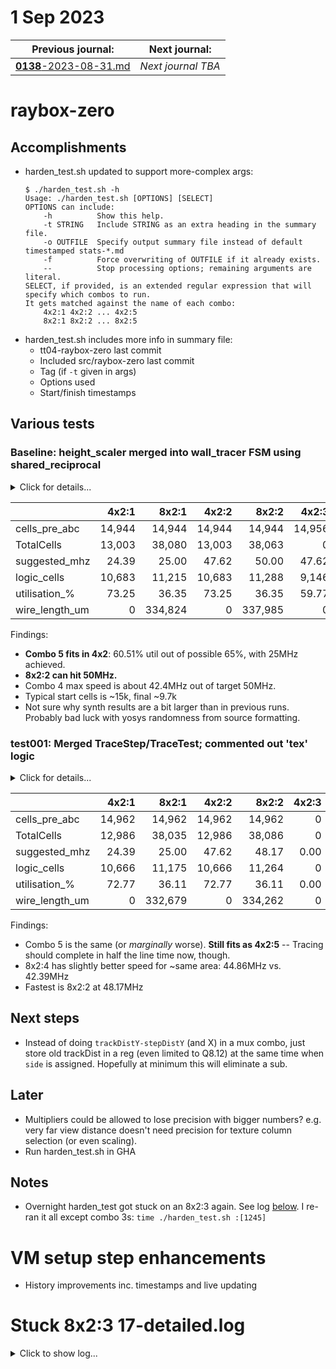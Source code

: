 # 1 Sep 2023

| Previous journal: | Next journal: |
|-|-|
| [**0138**-2023-08-31.md](./0138-2023-08-31.md) | *Next journal TBA* |

# raybox-zero

## Accomplishments

*   harden_test.sh updated to support more-complex args:
    ```
    $ ./harden_test.sh -h
    Usage: ./harden_test.sh [OPTIONS] [SELECT]
    OPTIONS can include:
        -h          Show this help.
        -t STRING   Include STRING as an extra heading in the summary file.
        -o OUTFILE  Specify output summary file instead of default timestamped stats-*.md
        -f          Force overwriting of OUTFILE if it already exists.
        --          Stop processing options; remaining arguments are literal.
    SELECT, if provided, is an extended regular expression that will specify which combos to run.
    It gets matched against the name of each combo:
        4x2:1 4x2:2 ... 4x2:5
        8x2:1 8x2:2 ... 8x2:5
    ```
*   harden_test.sh includes more info in summary file:
    *   tt04-raybox-zero last commit
    *   Included src/raybox-zero last commit
    *   Tag (if `-t` given in args)
    *   Options used
    *   Start/finish timestamps

## Various tests

### Baseline: height_scaler merged into wall_tracer FSM using shared_reciprocal

<details><summary>Click for details...</summary>

Code:
*   tt04-raybox-zero: [`6b0e41e`](https://github.com/algofoogle/tt04-raybox-zero/commit/6b0e41e?diff=split): Combo 5 added to harden_test
    *   Equivalent to: [`7aae611`](https://github.com/algofoogle/tt04-raybox-zero/commit/7aae6113ba657507045dc5032e27ae59020a8336?diff=split): Wire up SPI for fixed pov
*   src/raybox-zero: [`5408d42`](https://github.com/algofoogle/raybox-zero/commit/5408d42?diff=split): Add in winrand.bat for sim build on Windows
    *   Equivalent to: [`ff05791`](https://github.com/algofoogle/raybox-zero/commit/ff05791?diff=split): Fix map size parameters

Summary:
*   Using shared_rcp branch for all
*   height_scaler already merged into wall_tracer shared_reciprocal
*   `MAP_*` parameter use fixed in rbzero.v
*   `TRACE_STATE_DEBUG` option exists, but all such options are disabled (i.e. no map overlay, no debug overlay, no trace state visualisation).

</details>

| | 4x2:1 | 8x2:1 | 4x2:2 | 8x2:2 | 4x2:3 | 8x2:3 | 4x2:4 | 8x2:4 | 4x2:5 | 8x2:5 |
|-|-:|-:|-:|-:|-:|-:|-:|-:|-:|-:|
| cells_pre_abc | 14,944 | 14,944 | 14,944 | 14,944 | 14,956 | 14,956 | 14,944 | 14,944 | 14,944 | 14,944 |
| TotalCells | 13,003 | 38,080 | 13,003 | 38,063 | 0 | 0 | 11,528 | 37,229 | 22,082 | 37,106 |
| suggested_mhz | 24.39 | 25.00 | 47.62 | 50.00 | 47.62 | 39.51 | 47.62 | 42.39 | 25.00 | 25.00 |
| logic_cells | 10,683 | 11,215 | 10,683 | 11,288 | 9,146 | 9,250 | 9,208 | 9,746 | 9,713 | 9,732 |
| utilisation_% | 73.25 | 36.35 | 73.25 | 36.35 | 59.77 | 29.66 | 61.63 | 30.59 | 60.51 | 30.03 |
| wire_length_um | 0 | 334,824 | 0 | 337,985 | 0 | 493,833 | 0 | 252,688 | 239,269 | 249,952 |

Findings:
*   **Combo 5 fits in 4x2**: 60.51% util out of possible 65%, with 25MHz achieved.
*   **8x2:2 can hit 50MHz.**
*   Combo 4 max speed is about 42.4MHz out of target 50MHz.
*   Typical start cells is ~15k, final ~9.7k
*   Not sure why synth results are a bit larger than in previous runs. Probably bad luck with yosys randomness from source formatting.


### test001: Merged TraceStep/TraceTest; commented out 'tex' logic

<details><summary>Click for details...</summary>

Code:
*   tt04-raybox-zero: [`6b0e41e`](https://github.com/algofoogle/tt04-raybox-zero/commit/6b0e41e?diff=split): Combo 5 added to harden_test
    *   Equivalent to: [`7aae611`](https://github.com/algofoogle/tt04-raybox-zero/commit/7aae6113ba657507045dc5032e27ae59020a8336?diff=split): Wire up SPI for fixed pov
*   src/raybox-zero: [`5408d42`](https://github.com/algofoogle/raybox-zero/commit/5408d42?diff=split): test001: Merged TraceStep/TraceTest; commented out 'tex' logic.
    *   Equivalent to: [`ff05791`](https://github.com/algofoogle/raybox-zero/commit/ff05791?diff=split): Fix map size parameters

Summary:
*   Commented out 'tex' logic. Probably makes little difference; synthed out anyway?
*   Merged the TraceStep and TraceTest states. This works because we have 0-WS map ROM access,
    but slightly change the initial condition logic (but not in a way that should matter,
    i.e. I think only different if the player is standing in an occupied map cell)?

Options used:
```
STARTED: 2023-09-01 14:58:07
STOPT=0
OUTFILE=stats-notex-tracemerge.md
SELECT=:[1245]
FORCE=0
TAG=No 'tex', TraceStep/Test merged
FINISHED: 2023-09-01 15:36:42
```

</details>

| | 4x2:1 | 8x2:1 | 4x2:2 | 8x2:2 | 4x2:3 | 8x2:3 | 4x2:4 | 8x2:4 | 4x2:5 | 8x2:5 |
|-|-:|-:|-:|-:|-:|-:|-:|-:|-:|-:|
| cells_pre_abc | 14,962 | 14,962 | 14,962 | 14,962 | 0 | 0 | 14,962 | 14,962 | 14,962 | 14,962 |
| TotalCells | 12,986 | 38,035 | 12,986 | 38,086 | 0 | 0 | 11,578 | 37,354 | 22,232 | 37,370 |
| suggested_mhz | 24.39 | 25.00 | 47.62 | 48.17 | 0.00 | 0.00 | 47.62 | 44.86 | 25.00 | 25.00 |
| logic_cells | 10,666 | 11,175 | 10,666 | 11,264 | 0 | 0 | 9,258 | 9,785 | 9,758 | 9,772 |
| utilisation_% | 72.77 | 36.11 | 72.77 | 36.11 | 0.00 | 0.00 | 60.65 | 30.10 | 60.50 | 30.03 |
| wire_length_um | 0 | 332,679 | 0 | 334,262 | 0 | 0 | 0 | 244,998 | 247,230 | 253,460 |

Findings:
*   Combo 5 is the same (or *marginally* worse). **Still fits as 4x2:5** -- Tracing should complete in half the line time now, though.
*   8x2:4 has slightly better speed for ~same area: 44.86MHz vs. 42.39MHz
*   Fastest is 8x2:2 at 48.17MHz


## Next steps

*   Instead of doing `trackDistY-stepDistY` (and X) in a mux combo, just store old trackDist in a reg (even limited to Q8.12) at the same time when `side` is assigned. Hopefully at minimum this will eliminate a sub.

## Later

*   Multipliers could be allowed to lose precision with bigger numbers? e.g. very far view distance doesn't need precision for texture column selection (or even scaling).
*   Run harden_test.sh in GHA

## Notes

*   Overnight harden_test got stuck on an 8x2:3 again. See log [below](#stuck-8x23-17-detailedlog). I re-ran it all except combo 3s: `time ./harden_test.sh :[1245]`

# VM setup step enhancements

*   History improvements inc. timestamps and live updating


# Stuck 8x2:3 17-detailed.log

<details><summary>Click to show log...</summary>

```
OpenROAD 7f00621cb612fd94e15b35790afe744c89d433a7 
This program is licensed under the BSD-3 license. See the LICENSE file for details.
Components of this program may be licensed under more restrictive licenses which must be honored.
[INFO ORD-0030] Using 14 thread(s).
[INFO DRT-0149] Reading tech and libs.

Units:                1000
Number of layers:     13
Number of macros:     441
Number of vias:       25
Number of viarulegen: 25

[INFO DRT-0150] Reading design.

Design:                   tt_um_algofoogle_raybox_zero
Die area:                 ( 0 0 ) ( 1359760 225760 )
Number of track patterns: 12
Number of DEF vias:       3
Number of components:     40876
Number of terminals:      45
Number of snets:          2
Number of nets:           9392

[INFO DRT-0167] List of default vias:
  Layer mcon
    default via: L1M1_PR
  Layer via
    default via: M1M2_PR
  Layer via2
    default via: M2M3_PR
  Layer via3
    default via: M3M4_PR
  Layer via4
    default via: M4M5_PR
[INFO DRT-0162] Library cell analysis.
[INFO DRT-0163] Instance analysis.
  Complete 10000 instances.
  Complete 20000 instances.
  Complete 30000 instances.
  Complete 40000 instances.
[INFO DRT-0164] Number of unique instances = 396.
[INFO DRT-0168] Init region query.
[INFO DRT-0018]   Complete 10000 insts.
[INFO DRT-0018]   Complete 20000 insts.
[INFO DRT-0018]   Complete 30000 insts.
[INFO DRT-0018]   Complete 40000 insts.
[INFO DRT-0024]   Complete FR_MASTERSLICE.
[INFO DRT-0024]   Complete Fr_VIA.
[INFO DRT-0024]   Complete li1.
[INFO DRT-0024]   Complete mcon.
[INFO DRT-0024]   Complete met1.
[INFO DRT-0024]   Complete via.
[INFO DRT-0024]   Complete met2.
[INFO DRT-0024]   Complete via2.
[INFO DRT-0024]   Complete met3.
[INFO DRT-0024]   Complete via3.
[INFO DRT-0024]   Complete met4.
[INFO DRT-0024]   Complete via4.
[INFO DRT-0024]   Complete met5.
[INFO DRT-0033] FR_MASTERSLICE shape region query size = 0.
[INFO DRT-0033] FR_VIA shape region query size = 0.
[INFO DRT-0033] li1 shape region query size = 441777.
[INFO DRT-0033] mcon shape region query size = 471076.
[INFO DRT-0033] met1 shape region query size = 97891.
[INFO DRT-0033] via shape region query size = 3690.
[INFO DRT-0033] met2 shape region query size = 2214.
[INFO DRT-0033] via2 shape region query size = 2952.
[INFO DRT-0033] met3 shape region query size = 2214.
[INFO DRT-0033] via3 shape region query size = 2952.
[INFO DRT-0033] met4 shape region query size = 817.
[INFO DRT-0033] via4 shape region query size = 0.
[INFO DRT-0033] met5 shape region query size = 0.
[INFO DRT-0165] Start pin access.
[INFO DRT-0076]   Complete 100 pins.
[INFO DRT-0076]   Complete 200 pins.
[INFO DRT-0076]   Complete 300 pins.
[INFO DRT-0076]   Complete 400 pins.
[INFO DRT-0076]   Complete 500 pins.
[INFO DRT-0076]   Complete 600 pins.
[INFO DRT-0076]   Complete 700 pins.
[INFO DRT-0076]   Complete 800 pins.
[INFO DRT-0076]   Complete 900 pins.
[INFO DRT-0077]   Complete 1000 pins.
[INFO DRT-0078]   Complete 1581 pins.
[INFO DRT-0079]   Complete 100 unique inst patterns.
[INFO DRT-0079]   Complete 200 unique inst patterns.
[INFO DRT-0079]   Complete 300 unique inst patterns.
[INFO DRT-0081]   Complete 378 unique inst patterns.
[INFO DRT-0082]   Complete 1000 groups.
[INFO DRT-0082]   Complete 2000 groups.
[INFO DRT-0082]   Complete 3000 groups.
[INFO DRT-0082]   Complete 4000 groups.
[INFO DRT-0082]   Complete 5000 groups.
[INFO DRT-0082]   Complete 6000 groups.
[INFO DRT-0082]   Complete 7000 groups.
[INFO DRT-0082]   Complete 8000 groups.
[INFO DRT-0082]   Complete 9000 groups.
[INFO DRT-0083]   Complete 10000 groups.
[INFO DRT-0084]   Complete 11223 groups.
#scanned instances     = 40876
#unique  instances     = 396
#stdCellGenAp          = 11898
#stdCellValidPlanarAp  = 124
#stdCellValidViaAp     = 9018
#stdCellPinNoAp        = 0
#stdCellPinCnt         = 31773
#instTermValidViaApCnt = 0
#macroGenAp            = 0
#macroValidPlanarAp    = 0
#macroValidViaAp       = 0
#macroNoAp             = 0
[INFO DRT-0166] Complete pin access.
[INFO DRT-0267] cpu time = 00:01:04, elapsed time = 00:00:04, memory = 290.02 (MB), peak = 291.34 (MB)
[INFO DRT-0156] guideIn read 100000 guides.

Number of guides:     139297

[INFO DRT-0169] Post process guides.
[INFO DRT-0176] GCELLGRID X 0 DO 197 STEP 6900 ;
[INFO DRT-0177] GCELLGRID Y 0 DO 32 STEP 6900 ;
[INFO DRT-0026]   Complete 10000 origin guides.
[INFO DRT-0026]   Complete 20000 origin guides.
[INFO DRT-0026]   Complete 30000 origin guides.
[INFO DRT-0026]   Complete 40000 origin guides.
[INFO DRT-0026]   Complete 50000 origin guides.
[INFO DRT-0026]   Complete 60000 origin guides.
[INFO DRT-0026]   Complete 70000 origin guides.
[INFO DRT-0026]   Complete 80000 origin guides.
[INFO DRT-0026]   Complete 90000 origin guides.
[INFO DRT-0027]   Complete 100000 origin guides.
[INFO DRT-0028]   Complete FR_MASTERSLICE.
[INFO DRT-0028]   Complete Fr_VIA.
[INFO DRT-0028]   Complete li1.
[INFO DRT-0028]   Complete mcon.
[INFO DRT-0028]   Complete met1.
[INFO DRT-0028]   Complete via.
[INFO DRT-0028]   Complete met2.
[INFO DRT-0028]   Complete via2.
[INFO DRT-0028]   Complete met3.
[INFO DRT-0028]   Complete via3.
[INFO DRT-0028]   Complete met4.
[INFO DRT-0028]   Complete via4.
[INFO DRT-0028]   Complete met5.
[WARNING DRT-0225] _00313_ 1 pin not visited, fall back to feedthrough mode.
[WARNING DRT-0225] _00609_ 1 pin not visited, fall back to feedthrough mode.
[WARNING DRT-0225] _00610_ 1 pin not visited, fall back to feedthrough mode.
[WARNING DRT-0225] _00614_ 2 pin not visited, fall back to feedthrough mode.
[WARNING DRT-0225] _00615_ 1 pin not visited, fall back to feedthrough mode.
[WARNING DRT-0225] _00636_ 2 pin not visited, fall back to feedthrough mode.
[WARNING DRT-0225] _00637_ 1 pin not visited, fall back to feedthrough mode.
[WARNING DRT-0225] _00638_ 1 pin not visited, fall back to feedthrough mode.
[WARNING DRT-0225] _00730_ 6 pin not visited, fall back to feedthrough mode.
[WARNING DRT-0225] _00826_ 1 pin not visited, fall back to feedthrough mode.
[WARNING DRT-0225] _00962_ 8 pin not visited, fall back to feedthrough mode.
[WARNING DRT-0225] _01158_ 1 pin not visited, fall back to feedthrough mode.
[WARNING DRT-0225] _01180_ 1 pin not visited, fall back to feedthrough mode.
[WARNING DRT-0225] _01296_ 2 pin not visited, fall back to feedthrough mode.
[WARNING DRT-0225] _01299_ 1 pin not visited, fall back to feedthrough mode.
[WARNING DRT-0225] _01417_ 2 pin not visited, fall back to feedthrough mode.
[WARNING DRT-0225] _01448_ 3 pin not visited, fall back to feedthrough mode.
[WARNING DRT-0225] _01511_ 6 pin not visited, fall back to feedthrough mode.
[WARNING DRT-0225] _01532_ 1 pin not visited, fall back to feedthrough mode.
[WARNING DRT-0225] _01535_ 3 pin not visited, fall back to feedthrough mode.
[WARNING DRT-0225] _01597_ 1 pin not visited, fall back to feedthrough mode.
[WARNING DRT-0225] _01705_ 6 pin not visited, fall back to feedthrough mode.
[WARNING DRT-0225] _01707_ 4 pin not visited, fall back to feedthrough mode.
[WARNING DRT-0225] _01714_ 9 pin not visited, fall back to feedthrough mode.
[WARNING DRT-0225] _01734_ 4 pin not visited, fall back to feedthrough mode.
[WARNING DRT-0225] _01747_ 3 pin not visited, fall back to feedthrough mode.
[WARNING DRT-0225] _01749_ 1 pin not visited, fall back to feedthrough mode.
[WARNING DRT-0225] _01788_ 1 pin not visited, fall back to feedthrough mode.
[WARNING DRT-0225] _01820_ 1 pin not visited, fall back to feedthrough mode.
[WARNING DRT-0225] _01884_ 1 pin not visited, fall back to feedthrough mode.
[WARNING DRT-0225] _01982_ 1 pin not visited, fall back to feedthrough mode.
[WARNING DRT-0225] _02053_ 1 pin not visited, fall back to feedthrough mode.
[WARNING DRT-0225] _02111_ 1 pin not visited, fall back to feedthrough mode.
[WARNING DRT-0225] _02112_ 1 pin not visited, fall back to feedthrough mode.
[WARNING DRT-0225] _02114_ 1 pin not visited, fall back to feedthrough mode.
[WARNING DRT-0225] _02200_ 1 pin not visited, fall back to feedthrough mode.
[WARNING DRT-0225] _02433_ 1 pin not visited, fall back to feedthrough mode.
[WARNING DRT-0225] _02495_ 1 pin not visited, fall back to feedthrough mode.
[WARNING DRT-0225] _02500_ 1 pin not visited, fall back to feedthrough mode.
[WARNING DRT-0225] _02558_ 3 pin not visited, fall back to feedthrough mode.
[WARNING DRT-0225] _02588_ 7 pin not visited, fall back to feedthrough mode.
[WARNING DRT-0225] _02607_ 2 pin not visited, fall back to feedthrough mode.
[WARNING DRT-0225] _02705_ 2 pin not visited, fall back to feedthrough mode.
[WARNING DRT-0225] _03213_ 1 pin not visited, fall back to feedthrough mode.
[WARNING DRT-0225] _03356_ 11 pin not visited, fall back to feedthrough mode.
[WARNING DRT-0225] _03371_ 1 pin not visited, fall back to feedthrough mode.
[WARNING DRT-0225] _03398_ 6 pin not visited, fall back to feedthrough mode.
[WARNING DRT-0225] _03418_ 2 pin not visited, fall back to feedthrough mode.
[WARNING DRT-0225] _03438_ 8 pin not visited, fall back to feedthrough mode.
[WARNING DRT-0225] _03441_ 4 pin not visited, fall back to feedthrough mode.
[WARNING DRT-0225] _03443_ 1 pin not visited, fall back to feedthrough mode.
[WARNING DRT-0225] _03446_ 3 pin not visited, fall back to feedthrough mode.
[WARNING DRT-0225] _03449_ 1 pin not visited, fall back to feedthrough mode.
[WARNING DRT-0225] _03453_ 3 pin not visited, fall back to feedthrough mode.
[WARNING DRT-0225] _03463_ 1 pin not visited, fall back to feedthrough mode.
[WARNING DRT-0225] _03502_ 1 pin not visited, fall back to feedthrough mode.
[WARNING DRT-0225] _03757_ 1 pin not visited, fall back to feedthrough mode.
[WARNING DRT-0225] _03778_ 12 pin not visited, fall back to feedthrough mode.
[WARNING DRT-0225] _03887_ 1 pin not visited, fall back to feedthrough mode.
[WARNING DRT-0225] _03891_ 1 pin not visited, fall back to feedthrough mode.
[WARNING DRT-0225] _04018_ 3 pin not visited, fall back to feedthrough mode.
[WARNING DRT-0225] _04028_ 11 pin not visited, fall back to feedthrough mode.
[WARNING DRT-0225] _04173_ 1 pin not visited, fall back to feedthrough mode.
[WARNING DRT-0225] _04202_ 1 pin not visited, fall back to feedthrough mode.
[WARNING DRT-0225] _04203_ 1 pin not visited, fall back to feedthrough mode.
[WARNING DRT-0225] _04307_ 1 pin not visited, fall back to feedthrough mode.
[WARNING DRT-0225] _04381_ 1 pin not visited, fall back to feedthrough mode.
[WARNING DRT-0225] _04407_ 2 pin not visited, fall back to feedthrough mode.
[WARNING DRT-0225] _04737_ 2 pin not visited, fall back to feedthrough mode.
[WARNING DRT-0225] _05569_ 10 pin not visited, fall back to feedthrough mode.
[WARNING DRT-0225] _05650_ 1 pin not visited, fall back to feedthrough mode.
[WARNING DRT-0225] _06018_ 2 pin not visited, fall back to feedthrough mode.
[WARNING DRT-0225] _06043_ 3 pin not visited, fall back to feedthrough mode.
[WARNING DRT-0225] _06090_ 1 pin not visited, fall back to feedthrough mode.
[WARNING DRT-0225] _06129_ 1 pin not visited, fall back to feedthrough mode.
[WARNING DRT-0225] _06165_ 1 pin not visited, fall back to feedthrough mode.
[WARNING DRT-0225] _06174_ 1 pin not visited, fall back to feedthrough mode.
[WARNING DRT-0225] _06289_ 1 pin not visited, fall back to feedthrough mode.
[WARNING DRT-0225] _06300_ 1 pin not visited, fall back to feedthrough mode.
[WARNING DRT-0225] _06362_ 1 pin not visited, fall back to feedthrough mode.
[WARNING DRT-0225] _06482_ 1 pin not visited, fall back to feedthrough mode.
[WARNING DRT-0225] _06489_ 2 pin not visited, fall back to feedthrough mode.
[WARNING DRT-0225] _06542_ 1 pin not visited, fall back to feedthrough mode.
[WARNING DRT-0225] _06654_ 8 pin not visited, fall back to feedthrough mode.
[WARNING DRT-0225] _06763_ 2 pin not visited, fall back to feedthrough mode.
[WARNING DRT-0225] _07036_ 1 pin not visited, fall back to feedthrough mode.
[WARNING DRT-0225] _07299_ 1 pin not visited, fall back to feedthrough mode.
[WARNING DRT-0225] _07509_ 1 pin not visited, fall back to feedthrough mode.
[WARNING DRT-0225] _07718_ 1 pin not visited, fall back to feedthrough mode.
[WARNING DRT-0225] _07980_ 1 pin not visited, fall back to feedthrough mode.
[WARNING DRT-0225] _08039_ 1 pin not visited, fall back to feedthrough mode.
[WARNING DRT-0225] _08207_ 2 pin not visited, fall back to feedthrough mode.
[WARNING DRT-0225] _08221_ 2 pin not visited, fall back to feedthrough mode.
[WARNING DRT-0225] _08324_ 2 pin not visited, fall back to feedthrough mode.
[WARNING DRT-0225] _08371_ 3 pin not visited, fall back to feedthrough mode.
[WARNING DRT-0225] _08527_ 2 pin not visited, fall back to feedthrough mode.
[WARNING DRT-0225] rbzero.facingX\[5\] 4 pin not visited, fall back to feedthrough mode.
[WARNING DRT-0225] rbzero.facingX\[7\] 1 pin not visited, fall back to feedthrough mode.
[WARNING DRT-0225] rbzero.facingY\[1\] 2 pin not visited, fall back to feedthrough mode.
[WARNING DRT-0225] rbzero.facingY\[2\] 3 pin not visited, fall back to feedthrough mode.
[WARNING DRT-0225] rbzero.hpos\[7\] 2 pin not visited, fall back to feedthrough mode.
[WARNING DRT-0225] rbzero.map_rom.i_col\[1\] 4 pin not visited, fall back to feedthrough mode.
[WARNING DRT-0225] rbzero.map_rom.i_col\[2\] 6 pin not visited, fall back to feedthrough mode.
[WARNING DRT-0225] rbzero.map_rom.i_row\[0\] 1 pin not visited, fall back to feedthrough mode.
[WARNING DRT-0225] rbzero.playerX\[3\] 18 pin not visited, fall back to feedthrough mode.
[WARNING DRT-0225] rbzero.playerY\[-1\] 2 pin not visited, fall back to feedthrough mode.
[WARNING DRT-0225] rbzero.pov.ready_buffer\[131\] 1 pin not visited, fall back to feedthrough mode.
[WARNING DRT-0225] rbzero.pov.ready_buffer\[30\] 1 pin not visited, fall back to feedthrough mode.
[WARNING DRT-0225] rbzero.pov.ready_buffer\[82\] 1 pin not visited, fall back to feedthrough mode.
[WARNING DRT-0225] rbzero.pov.spi_buffer\[122\] 1 pin not visited, fall back to feedthrough mode.
[WARNING DRT-0225] rbzero.pov.spi_buffer\[12\] 1 pin not visited, fall back to feedthrough mode.
[WARNING DRT-0225] rbzero.pov.spi_buffer\[36\] 2 pin not visited, fall back to feedthrough mode.
[WARNING DRT-0225] rbzero.pov.spi_buffer\[93\] 2 pin not visited, fall back to feedthrough mode.
[WARNING DRT-0225] rbzero.pov.spi_counter\[1\] 2 pin not visited, fall back to feedthrough mode.
[WARNING DRT-0225] rbzero.pov.spi_counter\[2\] 1 pin not visited, fall back to feedthrough mode.
[WARNING DRT-0225] rbzero.pov.vplaneX\[-4\] 6 pin not visited, fall back to feedthrough mode.
[WARNING DRT-0225] rbzero.pov.vplaneX\[-8\] 2 pin not visited, fall back to feedthrough mode.
[WARNING DRT-0225] rbzero.pov.vplaneX\[2\] 1 pin not visited, fall back to feedthrough mode.
[WARNING DRT-0225] rbzero.pov.vplaneX\[6\] 1 pin not visited, fall back to feedthrough mode.
[WARNING DRT-0225] rbzero.pov.vplaneY\[-5\] 4 pin not visited, fall back to feedthrough mode.
[WARNING DRT-0225] rbzero.pov.vplaneY\[-7\] 20 pin not visited, fall back to feedthrough mode.
[WARNING DRT-0225] rbzero.pov.vplaneY\[-9\] 1 pin not visited, fall back to feedthrough mode.
[WARNING DRT-0225] rbzero.pov.vplaneY\[2\] 1 pin not visited, fall back to feedthrough mode.
[WARNING DRT-0225] rbzero.wall_tracer.rayAddendX\[-7\] 1 pin not visited, fall back to feedthrough mode.
[WARNING DRT-0225] rbzero.wall_tracer.rayAddendY\[9\] 5 pin not visited, fall back to feedthrough mode.
[WARNING DRT-0225] rbzero.wall_tracer.rcp_sel\[0\] 1 pin not visited, fall back to feedthrough mode.
[WARNING DRT-0225] rbzero.wall_tracer.rcp_sel\[2\] 1 pin not visited, fall back to feedthrough mode.
[WARNING DRT-0225] rbzero.wall_tracer.stepDistX\[-12\] 1 pin not visited, fall back to feedthrough mode.
[WARNING DRT-0225] rbzero.wall_tracer.stepDistX\[1\] 4 pin not visited, fall back to feedthrough mode.
[WARNING DRT-0225] rbzero.wall_tracer.stepDistX\[3\] 1 pin not visited, fall back to feedthrough mode.
[WARNING DRT-0225] rbzero.wall_tracer.stepDistY\[-11\] 1 pin not visited, fall back to feedthrough mode.
[WARNING DRT-0225] rbzero.wall_tracer.stepDistY\[6\] 1 pin not visited, fall back to feedthrough mode.
[WARNING DRT-0225] rbzero.wall_tracer.trackDistX\[4\] 2 pin not visited, fall back to feedthrough mode.
[WARNING DRT-0225] rbzero.wall_tracer.trackDistY\[-6\] 1 pin not visited, fall back to feedthrough mode.
[WARNING DRT-0225] rbzero.wall_tracer.trackDistY\[10\] 1 pin not visited, fall back to feedthrough mode.
[WARNING DRT-0225] clknet_leaf_42_clk 1 pin not visited, fall back to feedthrough mode.
[INFO DRT-0178] Init guide query.
[INFO DRT-0035]   Complete FR_MASTERSLICE (guide).
[INFO DRT-0035]   Complete Fr_VIA (guide).
[INFO DRT-0035]   Complete li1 (guide).
[INFO DRT-0035]   Complete mcon (guide).
[INFO DRT-0035]   Complete met1 (guide).
[INFO DRT-0035]   Complete via (guide).
[INFO DRT-0035]   Complete met2 (guide).
[INFO DRT-0035]   Complete via2 (guide).
[INFO DRT-0035]   Complete met3 (guide).
[INFO DRT-0035]   Complete via3 (guide).
[INFO DRT-0035]   Complete met4 (guide).
[INFO DRT-0035]   Complete via4 (guide).
[INFO DRT-0035]   Complete met5 (guide).
[INFO DRT-0036] FR_MASTERSLICE guide region query size = 0.
[INFO DRT-0036] FR_VIA guide region query size = 0.
[INFO DRT-0036] li1 guide region query size = 35411.
[INFO DRT-0036] mcon guide region query size = 0.
[INFO DRT-0036] met1 guide region query size = 42751.
[INFO DRT-0036] via guide region query size = 0.
[INFO DRT-0036] met2 guide region query size = 31601.
[INFO DRT-0036] via2 guide region query size = 0.
[INFO DRT-0036] met3 guide region query size = 14049.
[INFO DRT-0036] via3 guide region query size = 0.
[INFO DRT-0036] met4 guide region query size = 4637.
[INFO DRT-0036] via4 guide region query size = 0.
[INFO DRT-0036] met5 guide region query size = 0.
[INFO DRT-0179] Init gr pin query.
[INFO DRT-0245] skipped writing guide updates to database.
[INFO DRT-0185] Post process initialize RPin region query.
[INFO DRT-0181] Start track assignment.
[INFO DRT-0184] Done with 71649 vertical wires in 4 frboxes and 56800 horizontal wires in 1 frboxes.
[INFO DRT-0186] Done with 27568 vertical wires in 4 frboxes and 47093 horizontal wires in 1 frboxes.
[INFO DRT-0182] Complete track assignment.
[INFO DRT-0267] cpu time = 00:00:17, elapsed time = 00:00:12, memory = 545.98 (MB), peak = 573.70 (MB)
[INFO DRT-0187] Start routing data preparation.
[INFO DRT-0267] cpu time = 00:00:00, elapsed time = 00:00:00, memory = 546.08 (MB), peak = 573.70 (MB)
[INFO DRT-0194] Start detail routing.
[INFO DRT-0195] Start 0th optimization iteration.
    Completing 10% with 0 violations.
    elapsed time = 00:00:29, memory = 1309.75 (MB).
    Completing 20% with 0 violations.
    elapsed time = 00:01:06, memory = 1654.36 (MB).
    Completing 30% with 0 violations.
    elapsed time = 00:01:31, memory = 1704.48 (MB).
    Completing 40% with 135151 violations.
    elapsed time = 00:02:29, memory = 1801.42 (MB).
    Completing 50% with 135151 violations.
    elapsed time = 00:03:26, memory = 1849.26 (MB).
    Completing 60% with 274331 violations.
    elapsed time = 00:04:08, memory = 1932.36 (MB).
    Completing 70% with 274331 violations.
    elapsed time = 00:05:02, memory = 2001.96 (MB).
    Completing 80% with 274331 violations.
    elapsed time = 00:05:29, memory = 2046.32 (MB).
    Completing 90% with 416072 violations.
    elapsed time = 00:07:15, memory = 2263.59 (MB).
    Completing 100% with 561822 violations.
    elapsed time = 00:07:54, memory = 2253.82 (MB).
[INFO DRT-0199]   Number of violations = 573607.
Viol/Layer         li1   mcon   met1    via   met2   via2   met3   via3   met4
Cut Spacing          0    144      0     17      0    133      0      2      0
Metal Spacing     1348      0  14480      0  12082      0   2831      0    608
Min Hole             0      0      5      0      0      0      0      0      0
NS Metal             1      0      0      0      0      0      0      0      0
Recheck           8705      0   1225      0    838      0    733      0    284
Short             1967   2219 277755   1074 191647    238  38051     94  17126
[INFO DRT-0267] cpu time = 01:33:32, elapsed time = 00:07:55, memory = 2489.65 (MB), peak = 2489.65 (MB)
Total wire length = 2099058 um.
Total wire length on LAYER li1 = 0 um.
Total wire length on LAYER met1 = 791007 um.
Total wire length on LAYER met2 = 633815 um.
Total wire length on LAYER met3 = 427002 um.
Total wire length on LAYER met4 = 247231 um.
Total wire length on LAYER met5 = 0 um.
Total number of vias = 129408.
Up-via summary (total 129408):.

-------------------------
 FR_MASTERSLICE         0
            li1     33503
           met1     61493
           met2     22471
           met3     11941
           met4         0
-------------------------
                   129408


[INFO DRT-0195] Start 1st optimization iteration.
    Completing 10% with 573607 violations.
    elapsed time = 00:00:42, memory = 2532.16 (MB).
    Completing 20% with 573607 violations.
    elapsed time = 00:01:34, memory = 2588.33 (MB).
    Completing 30% with 573607 violations.
    elapsed time = 00:02:17, memory = 2599.59 (MB).
    Completing 40% with 618354 violations.
    elapsed time = 00:03:27, memory = 2600.61 (MB).
    Completing 50% with 618354 violations.
    elapsed time = 00:04:29, memory = 2601.56 (MB).
    Completing 60% with 665801 violations.
    elapsed time = 00:05:12, memory = 2592.60 (MB).
    Completing 70% with 665801 violations.
    elapsed time = 00:06:17, memory = 2622.57 (MB).
    Completing 80% with 665801 violations.
    elapsed time = 00:07:07, memory = 2673.67 (MB).
    Completing 90% with 711001 violations.
    elapsed time = 00:09:02, memory = 2615.34 (MB).
    Completing 100% with 759894 violations.
    elapsed time = 00:09:47, memory = 2622.95 (MB).
[INFO DRT-0199]   Number of violations = 766538.
Viol/Layer        mcon   met1    via   met2   via2   met3   via3   met4
Cut Spacing        134      0     24      0     90      0      4      0
Metal Spacing        0  25268      0  30804      0  10467      0    580
Min Hole             0      7      0      2      0      0      0      0
NS Metal             0      1      0      0      0      0      0      0
Recheck              0      3      0      1      0   6203      0    437
Short                0 345311    428 257913    158  61999     68  26636
[INFO DRT-0267] cpu time = 01:55:07, elapsed time = 00:09:48, memory = 2746.07 (MB), peak = 2746.07 (MB)
Total wire length = 2126530 um.
Total wire length on LAYER li1 = 0 um.
Total wire length on LAYER met1 = 768697 um.
Total wire length on LAYER met2 = 653082 um.
Total wire length on LAYER met3 = 436967 um.
Total wire length on LAYER met4 = 267782 um.
Total wire length on LAYER met5 = 0 um.
Total number of vias = 124921.
Up-via summary (total 124921):.

-------------------------
 FR_MASTERSLICE         0
            li1     33496
           met1     56159
           met2     22941
           met3     12325
           met4         0
-------------------------
                   124921


[INFO DRT-0195] Start 2nd optimization iteration.
    Completing 10% with 766538 violations.
    elapsed time = 00:00:47, memory = 2746.33 (MB).
    Completing 20% with 766538 violations.
    elapsed time = 00:02:02, memory = 2764.11 (MB).
    Completing 30% with 771751 violations.
    elapsed time = 00:02:40, memory = 2750.03 (MB).
    Completing 40% with 771751 violations.
    elapsed time = 00:03:45, memory = 2750.74 (MB).
    Completing 50% with 771751 violations.
    elapsed time = 00:04:48, memory = 2760.80 (MB).
    Completing 60% with 780616 violations.
    elapsed time = 00:05:37, memory = 2760.27 (MB).
    Completing 70% with 780616 violations.
    elapsed time = 00:07:20, memory = 2790.44 (MB).
    Completing 80% with 782127 violations.
    elapsed time = 00:08:17, memory = 2742.26 (MB).
    Completing 90% with 782127 violations.
    elapsed time = 00:09:45, memory = 2749.73 (MB).
    Completing 100% with 783379 violations.
    elapsed time = 00:10:45, memory = 2758.26 (MB).
[INFO DRT-0199]   Number of violations = 791651.
Viol/Layer        mcon   met1    via   met2   via2   met3   via3   met4
Cut Spacing        144      0     31      0     74      0      3      0
Metal Spacing        0  23342      0  35426      0  13057      0    544
Min Hole             0      5      0      2      0      0      0      0
Recheck              0    424      0      0      0   4921      0   2927
Short                0 344501    359 267006    129  67410     79  31267
[INFO DRT-0267] cpu time = 02:06:29, elapsed time = 00:10:46, memory = 2807.44 (MB), peak = 2807.44 (MB)
Total wire length = 2130334 um.
Total wire length on LAYER li1 = 0 um.
Total wire length on LAYER met1 = 762719 um.
Total wire length on LAYER met2 = 654350 um.
Total wire length on LAYER met3 = 437173 um.
Total wire length on LAYER met4 = 276090 um.
Total wire length on LAYER met5 = 0 um.
Total number of vias = 125306.
Up-via summary (total 125306):.

-------------------------
 FR_MASTERSLICE         0
            li1     33496
           met1     56401
           met2     23156
           met3     12253
           met4         0
-------------------------
                   125306


[INFO DRT-0195] Start 3rd optimization iteration.
    Completing 10% with 791651 violations.
    elapsed time = 00:04:53, memory = 2836.80 (MB).
    Completing 20% with 791651 violations.
    elapsed time = 00:10:46, memory = 2950.73 (MB).
    Completing 30% with 791651 violations.
    elapsed time = 00:14:48, memory = 3011.32 (MB).
    Completing 40% with 791549 violations.
    elapsed time = 00:25:35, memory = 2915.00 (MB).
    Completing 50% with 791549 violations.
    elapsed time = 00:31:19, memory = 2915.18 (MB).
    Completing 60% with 790991 violations.
    elapsed time = 00:36:04, memory = 2904.03 (MB).
    Completing 70% with 790991 violations.
    elapsed time = 00:43:29, memory = 2934.84 (MB).
    Completing 80% with 790991 violations.
    elapsed time = 00:47:28, memory = 2999.49 (MB).
    Completing 90% with 790910 violations.
    elapsed time = 01:00:13, memory = 2970.61 (MB).
    Completing 100% with 790910 violations.
    elapsed time = 01:05:46, memory = 2952.56 (MB).
[INFO DRT-0199]   Number of violations = 790910.
Viol/Layer        mcon   met1    via   met2   via2   met3   via3   met4
Cut Spacing        143      0     31      0     74      0      3      0
Metal Spacing        0  23342      0  35408      0  13060      0    547
Min Hole             0      5      0      2      0      0      0      0
Recheck              0    424      0      0      0   4459      0   2927
Short                0 344290    359 266964    129  67413     79  31251
[INFO DRT-0267] cpu time = 12:59:20, elapsed time = 01:05:48, memory = 2955.39 (MB), peak = 3018.99 (MB)
Total wire length = 2130838 um.
Total wire length on LAYER li1 = 0 um.
Total wire length on LAYER met1 = 762376 um.
Total wire length on LAYER met2 = 654237 um.
Total wire length on LAYER met3 = 437750 um.
Total wire length on LAYER met4 = 276473 um.
Total wire length on LAYER met5 = 0 um.
Total number of vias = 125801.
Up-via summary (total 125801):.

-------------------------
 FR_MASTERSLICE         0
            li1     33496
           met1     56622
           met2     23347
           met3     12336
           met4         0
-------------------------
                   125801


[INFO DRT-0195] Start 4th optimization iteration.
    Completing 10% with 790910 violations.
    elapsed time = 00:05:15, memory = 2955.56 (MB).
    Completing 20% with 790910 violations.
    elapsed time = 00:12:57, memory = 3014.91 (MB).
    Completing 30% with 790910 violations.
    elapsed time = 00:18:08, memory = 3023.93 (MB).
    Completing 40% with 790655 violations.
    elapsed time = 00:26:37, memory = 2993.35 (MB).
    Completing 50% with 790655 violations.
    elapsed time = 00:33:06, memory = 2993.35 (MB).
    Completing 60% with 790635 violations.
    elapsed time = 00:37:51, memory = 3001.89 (MB).
    Completing 70% with 790635 violations.
    elapsed time = 00:44:49, memory = 3051.12 (MB).
    Completing 80% with 790635 violations.
    elapsed time = 00:49:54, memory = 3104.74 (MB).
```
</details>